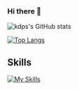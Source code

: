 ### Hi there 👋

![kdps's GitHub stats](https://github-readme-stats.vercel.app/api?username=kdps&show_icons=true)

[![Top Langs](https://github-readme-stats.vercel.app/api/top-langs/?username=kdps&layout=compact)](https://github.com/kdps/github-readme-stats)

## Skills

[![My Skills](https://skillicons.dev/icons?i=js,html,css,java,kotlin,nodejs,flutter,docker,c,java,py,git,swift,ts,webpack,php,react,vue,mysql)](https://skillicons.dev)

<!--
**kdps/kdps** is a ✨ _special_ ✨ repository because its `README.md` (this file) appears on your GitHub profile.

Here are some ideas to get you started:

- 🔭 I’m currently working on ...
- 🌱 I’m currently learning ...
- 👯 I’m looking to collaborate on ...
- 🤔 I’m looking for help with ...
- 💬 Ask me about ...
- 📫 How to reach me: ...
- 😄 Pronouns: ...
- ⚡ Fun fact: ...
-->
